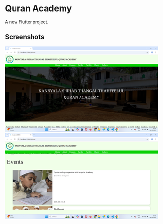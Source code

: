 # Quran Academy

A new Flutter project.

## Screenshots

![App Screenshot](https://github.com/ihsan7770/quran__academy/blob/7e90bc3606fe927928cc43676150da3fbcbf3e59/Screenshot%202025-05-14%20101135.png?raw=true)
![App Screenshot](https://github.com/ihsan7770/quran__academy/blob/ef2b546c73e3e59c4202d972ffaba042157aa088/Screenshot%202025-05-14%20101245.png?raw=true)

